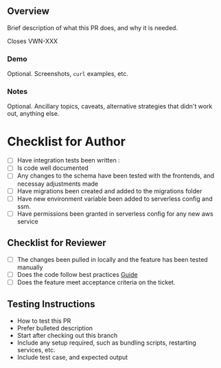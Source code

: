 ## Overview

Brief description of what this PR does, and why it is needed.

Closes VWN-XXX

### Demo

Optional. Screenshots, `curl` examples, etc.

### Notes

Optional. Ancillary topics, caveats, alternative strategies that didn't work out, anything else.

# Checklist for Author

- [ ] Have integration tests been written : 
- [ ] Is code well documented
- [ ] Any changes to the schema have been tested with the frontends, and necessay adjustments made
- [ ] Have migrations been created and added to the migrations folder
- [ ] Have new environment variable been added to serverless config and ssm.
- [ ] Have permissions been granted in serverless config for any new aws service

## Checklist for Reviewer

- [ ] The changes been pulled in locally and the feature has been tested manually
- [ ] Does the code follow best practices [Guide](https://www.notion.so/liftai/Engineering-Guidelines-6bb02659f17a49b5bdc5c3ed9ec69fec)
- [ ] Does the feature meet acceptance criteria on the ticket.

## Testing Instructions

- How to test this PR
- Prefer bulleted description
- Start after checking out this branch
- Include any setup required, such as bundling scripts, restarting services, etc.
- Include test case, and expected output
